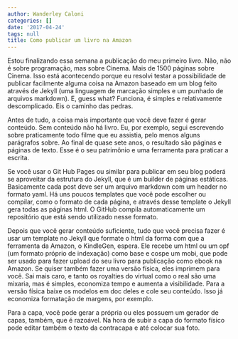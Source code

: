 ```yaml
---
author: Wanderley Caloni
categories: []
date: '2017-04-24'
tags: null
title: Como publicar um livro na Amazon
---
```


Estou finalizando essa semana a publicação do meu primeiro livro. Não, não é sobre programação, mas sobre Cinema. Mais de 1500 páginas sobre Cinema. Isso está acontecendo porque eu resolvi testar a possibilidade de publicar facilmente alguma coisa na Amazon baseado em um blog feito através de Jekyll (uma linguagem de marcação simples e um punhado de arquivos markdown). E, guess what? Funciona, é simples e relativamente descomplicado. Eis o caminho das pedras.

Antes de tudo, a coisa mais importante que você deve fazer é gerar conteúdo. Sem conteúdo não há livro. Eu, por exemplo, segui escrevendo sobre praticamente todo filme que eu assistia, pelo menos alguns parágrafos sobre. Ao final de quase sete anos, o resultado são páginas e páginas de texto. Esse é o seu patrimônio e uma ferramenta para praticar a escrita.

Se você usar o Git Hub Pages ou similar para publicar em seu blog poderá se aproveitar da estrutura do Jekyll, que é um builder de páginas estáticas. Basicamente cada post deve ser um arquivo markdown com um header no formato yaml. Há uns poucos templates que você pode escolher ou compilar, como o formato de cada página, e através desse template o Jekyll gera todas as páginas html. O GitHub compila automaticamente um repositório que está sendo utilizado nesse formato.

Depois que você gerar conteúdo suficiente, tudo que você precisa fazer é usar um template no Jekyll que formate o html da forma com que a ferramenta da Amazon, o KindleGen, espera. Ele recebe um html ou um opf (um formato próprio de indexação) como base e cospe um mobi, que pode ser usado para fazer upload do seu livro para publicação como ebook na Amazon. Se quiser também fazer uma versão física, eles imprimem para você. Sai mais caro, e tanto os royalties do virtual como o real são uma mixaria, mas é simples, economiza tempo e aumenta a visibilidade. Para a versão física baixe os modelos em doc deles e cole seu conteúdo. Isso já economiza formatação de margens, por exemplo.

Para a capa, você pode gerar a própria ou eles possuem um gerador de capas, também, que é razoável. Na hora de subir a capa do formato físico pode editar também o texto da contracapa e até colocar sua foto.